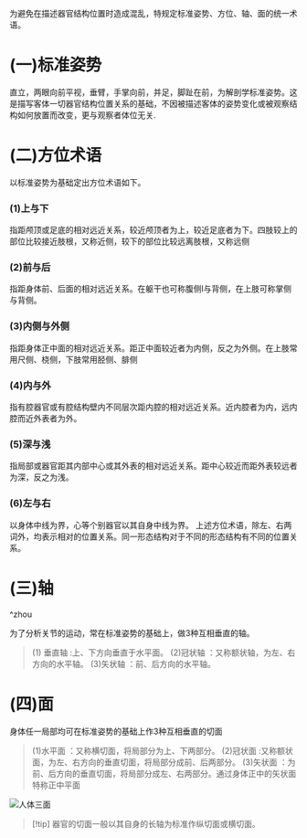 为避免在描述器官结构位置时造成混乱，特规定标准姿势、方位、轴、面的统一术语。
# (一)标准姿势
直立，两眼向前平视，垂臂，手掌向前，并足，脚趾在前，为解剖学标准姿势。这是描写客体一切器官结构位置关系的基础，不因被描述客体的姿势变化或被观察结构如何放置而改变，更与观察者体位无关.
# (二)方位术语
以标准姿势为基础定出方位术语如下。
### (1)上与下
指距颅顶或足底的相对远近关系，较近颅顶者为上，较近足底者为下。四肢较上的部位比较接近肢根，又称近侧，较下的部位比较远离肢根，又称远侧
### (2)前与后
指距身体前、后面的相对远近关系。在躯干也可称腹侧l与背侧，在上肢可称掌侧与背侧。
### (3)内侧与外侧
指距身体正中面的相对远近关系。距正中面较近者为内侧，反之为外侧。在上肢常用尺侧、桡侧，下肢常用胫侧、腓侧
### (4)内与外
指有腔器官或有腔结构壁内不同层次距内腔的相对远近关系。近内腔者为内，远内腔而近外表者为外。
### (5)深与浅
指局部或器官距其内部中心或其外表的相对远近关系。距中心较近而距外表较远者为深，反之为浅。
### (6)左与右
以身体中线为界，心等个别器官以其自身中线为界。
上述方位术语，除左、右两词外，均表示相对的位置关系。同一形态结构对于不同的形态结构有不同的位置关系。
# (三)轴

^zhou

为了分析关节的运动，常在标准姿势的基础上，做3种互相垂直的轴。
> (1) 垂直轴 :上、下方向垂直于水平面。
> (2)冠状轴 ：又称额状轴，为左、右方向的水平轴。
> (3)矢状轴 ：前、后方向的水平轴。

# (四)面
身体任一局部均可在标准姿势的基础上作3种互相垂直的切面
>(1)水平面 ：又称横切面，将局部分为上、下两部分。
>(2)冠状面 :又称额状面，为左、右方向的垂直切面，将局部分成前、后两部分。
>(3)矢状面 ：为前、后方向的垂直切面，将局部分成左、右两部分。通过身体正中的矢状面特称正中平面

![人体三面](http://p.ananas.chaoxing.com/star3/origin/566b4c2d498ed8a4295302cd.jpg)
>[!tip] 器官的切面一般以其自身的长轴为标准作纵切面或横切面。